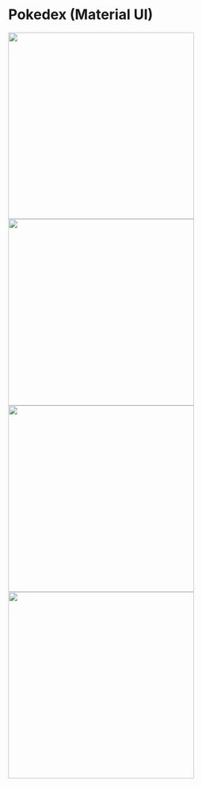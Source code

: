 # Pokedex (Material UI)

<p float="left">
<img src="https://i.ibb.co/Tk7QL3w/localhost-3000-9-i-Phone-12-Pro.png" width="375" />
<img src="https://i.ibb.co/n1GkC89/localhost-3000-304-i-Phone-12-Pro.png" width="375" />
<img src="https://i.ibb.co/CVhTZS9/localhost-3000-gyarados-i-Phone-12-Pro.png" width="375" />
<img src="https://i.ibb.co/JtPSM7x/localhost-3000-regigigas-i-Phone-12-Pro.png" width="375" />
</p>
